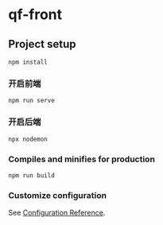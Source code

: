 # qf-front

## Project setup

```
npm install
```

### 开启前端

```
npm run serve
```

### 开启后端

```
npx nodemon
```

### Compiles and minifies for production

```
npm run build
```

### Customize configuration

See [Configuration Reference](https://cli.vuejs.org/config/).
